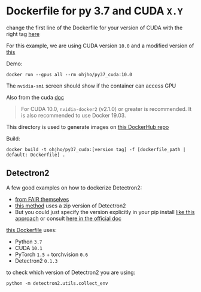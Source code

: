 # Dockerfile for py 3.7 and CUDA `X.Y`

change the first line of the Dockerfile for your version of CUDA with the right tag [here](https://hub.docker.com/r/nvidia/cuda/tags)

For this example, we are using CUDA version `10.0` and a modified version of [this](https://github.com/tiangolo/python-machine-learning-docker/tree/master/cuda9.1-python3.7)

Demo:
```
docker run --gpus all --rm ohjho/py37_cuda:10.0
```
The `nvidia-smi` screen should show if the container can access GPU

Also from the cuda [doc](https://hub.docker.com/r/nvidia/cuda)
> For CUDA 10.0, `nvidia-docker2` (v2.1.0) or greater is recommended. It is also recommended to use Docker 19.03.

This directory is used to generate images on [this DockerHub repo](https://hub.docker.com/repository/docker/ohjho/py37_cuda)

Build:
```
docker build -t ohjho/py37_cuda:[version tag] -f [dockerfile_path | default: Dockerfile] .
```

## Detectron2

A few good examples on how to dockerize Detectron2:
* [from FAIR themselves](https://github.com/facebookresearch/detectron2/tree/master/docker)
* [this method](https://github.com/mkang30/ImageDecomposer/blob/master/fastapi/Dockerfile) uses a zip version of Detectron2
* But you could just specify the version explicitly in your pip install [like this approach](https://github.com/gkswjdzz/ainized-detectron2/blob/7f9907b4e2381f26f269ebf20639019c791173b7/Dockerfile-gpu#L23) or consult [here in the official doc](https://detectron2.readthedocs.io/tutorials/install.html#install-pre-built-detectron2-linux-only)

[this Dockerfile](Dockerfile-detectron2) uses:
* Python `3.7`
* CUDA `10.1`
* PyTorch `1.5` + torchvision `0.6`
* Detectron2 `0.1.3`

to check which version of Detectron2 you are using:
```
python -m detectron2.utils.collect_env
```
